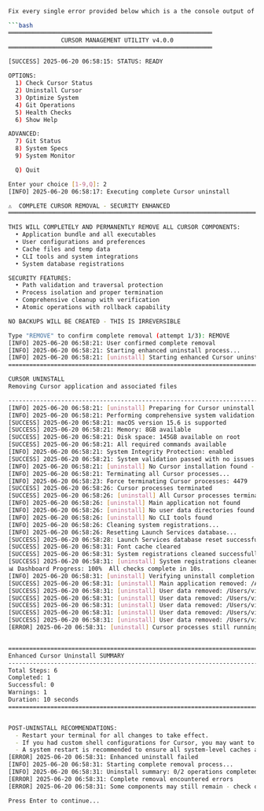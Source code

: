 ```bash
Fix every single error provided below which is a the console output of the attached shell script - effectively and precisely address the root cause(s) in the shell script and provide the full, complete, corrected, debugged, code reviewed and refactored shell script in a `markdown` format

```bash
══════════════════════════════════════════════════════════
               CURSOR MANAGEMENT UTILITY v4.0.0
══════════════════════════════════════════════════════════

[SUCCESS] 2025-06-20 06:58:15: STATUS: READY

OPTIONS:
  1) Check Cursor Status
  2) Uninstall Cursor
  3) Optimize System
  4) Git Operations
  5) Health Checks
  6) Show Help

ADVANCED:
  7) Git Status
  8) System Specs
  9) System Monitor

  Q) Quit

Enter your choice [1-9,Q]: 2
[INFO] 2025-06-20 06:58:17: Executing complete Cursor uninstall

⚠️  COMPLETE CURSOR REMOVAL - SECURITY ENHANCED
═══════════════════════════════════════════════════════════════════════

THIS WILL COMPLETELY AND PERMANENTLY REMOVE ALL CURSOR COMPONENTS:
  • Application bundle and all executables
  • User configurations and preferences
  • Cache files and temp data
  • CLI tools and system integrations
  • System database registrations

SECURITY FEATURES:
  • Path validation and traversal protection
  • Process isolation and proper termination
  • Comprehensive cleanup with verification
  • Atomic operations with rollback capability

NO BACKUPS WILL BE CREATED - THIS IS IRREVERSIBLE

Type "REMOVE" to confirm complete removal (attempt 1/3): REMOVE
[INFO] 2025-06-20 06:58:21: User confirmed complete removal
[INFO] 2025-06-20 06:58:21: Starting enhanced uninstall process...
[INFO] 2025-06-20 06:58:21: [uninstall] Starting enhanced Cursor uninstall process...
================================================================================

CURSOR UNINSTALL
Removing Cursor application and associated files

--------------------------------------------------------------------------------
[INFO] 2025-06-20 06:58:21: [uninstall] Preparing for Cursor uninstall...
[INFO] 2025-06-20 06:58:21: Performing comprehensive system validation...
[SUCCESS] 2025-06-20 06:58:21: macOS version 15.6 is supported
[SUCCESS] 2025-06-20 06:58:21: Memory: 8GB available
[SUCCESS] 2025-06-20 06:58:21: Disk space: 145GB available on root
[SUCCESS] 2025-06-20 06:58:21: All required commands available
[INFO] 2025-06-20 06:58:21: System Integrity Protection: enabled
[SUCCESS] 2025-06-20 06:58:21: System validation passed with no issues
[INFO] 2025-06-20 06:58:21: [uninstall] No Cursor installation found - performing cleanup verification
[INFO] 2025-06-20 06:58:21: Terminating all Cursor processes...
[INFO] 2025-06-20 06:58:23: Force terminating Cursor processes: 4479
[SUCCESS] 2025-06-20 06:58:26: Cursor processes terminated
[SUCCESS] 2025-06-20 06:58:26: [uninstall] All Cursor processes terminated
[INFO] 2025-06-20 06:58:26: [uninstall] Main application not found
[INFO] 2025-06-20 06:58:26: [uninstall] No user data directories found
[INFO] 2025-06-20 06:58:26: [uninstall] No CLI tools found
[INFO] 2025-06-20 06:58:26: Cleaning system registrations...
[INFO] 2025-06-20 06:58:26: Resetting Launch Services database...
[SUCCESS] 2025-06-20 06:58:28: Launch Services database reset successfully
[SUCCESS] 2025-06-20 06:58:31: Font cache cleared
[SUCCESS] 2025-06-20 06:58:31: System registrations cleaned successfully
[SUCCESS] 2025-06-20 06:58:31: [uninstall] System registrations cleaned successfully
📊 Dashboard Progress: 100%  All checks complete in 10s.
[INFO] 2025-06-20 06:58:31: [uninstall] Verifying uninstall completion...
[SUCCESS] 2025-06-20 06:58:31: [uninstall] Main application removed: /Applications/Cursor.app
[SUCCESS] 2025-06-20 06:58:31: [uninstall] User data removed: /Users/vicd/Library/Application Support/Cursor
[SUCCESS] 2025-06-20 06:58:31: [uninstall] User data removed: /Users/vicd/Library/Application Support/com.todesktop
[SUCCESS] 2025-06-20 06:58:31: [uninstall] User data removed: /Users/vicd/Library/Preferences/com.todesktop.230313mzl4w4u92.plist
[SUCCESS] 2025-06-20 06:58:31: [uninstall] User data removed: /Users/vicd/Library/Caches/com.todesktop.230313mzl4w4u92
[SUCCESS] 2025-06-20 06:58:31: [uninstall] User data removed: /Users/vicd/Library/Logs/Cursor
[ERROR] 2025-06-20 06:58:31: [uninstall] Cursor processes still running


================================================================================
Enhanced Cursor Uninstall SUMMARY
--------------------------------------------------------------------------------
Total Steps: 6
Completed: 1
Successful: 0
Warnings: 1
Duration: 10 seconds
================================================================================


POST-UNINSTALL RECOMMENDATIONS:
  - Restart your terminal for all changes to take effect.
  - If you had custom shell configurations for Cursor, you may want to remove them manually from your shell profile (e.g., ~/.zshrc, ~/.bash_profile).
  - A system restart is recommended to ensure all system-level caches are cleared.
[ERROR] 2025-06-20 06:58:31: Enhanced uninstall failed
[INFO] 2025-06-20 06:58:31: Starting complete removal process...
[INFO] 2025-06-20 06:58:31: Uninstall summary: 0/2 operations completed
[ERROR] 2025-06-20 06:58:31: Complete removal encountered errors
[ERROR] 2025-06-20 06:58:31: Some components may still remain - check output above

Press Enter to continue...

```

